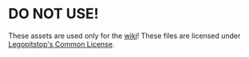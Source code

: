 # DO NOT USE!
These assets are used only for the [wiki](https://github.com/legopitstop/Lots-More-Food-Mods/wiki)! These files are licensed under [Legopitstop's Common License](https://legopitstop.weebly.com/legopitstops-common-license-v2.html).